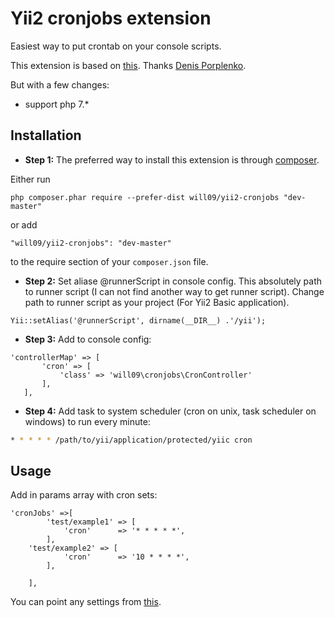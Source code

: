 Yii2 cronjobs extension
========
Easiest way to put crontab on your console scripts.

This extension is based on [this](https://github.com/DenisOgr/yii2-cronjobs).
Thanks [Denis Porplenko](https://github.com/DenisOgr).

But with a few changes:
- support php 7.*


Installation
------------

- **Step 1:** The preferred way to install this extension is through [composer](http://getcomposer.org/download/).

Either run

```
php composer.phar require --prefer-dist will09/yii2-cronjobs "dev-master"
```

or add

```
"will09/yii2-cronjobs": "dev-master"
```

to the require section of your `composer.json` file.
- **Step 2:** Set aliase  @runnerScript in console config. This absolutely path to runner script (I can not find another way to get runner script).
Change path to runner script as your project (For Yii2 Basic application). 
```
Yii::setAlias('@runnerScript', dirname(__DIR__) .'/yii');
```

- **Step 3:** Add to console config:
```
'controllerMap' => [
       'cron' => [
           'class' => 'will09\cronjobs\CronController'
       ],
   ],
```
- **Step 4:**  Add task to system scheduler (cron on unix, task scheduler on windows) to run every minute:

```sh
* * * * * /path/to/yii/application/protected/yiic cron
```
Usage
-----

Add in params array with cron sets:
```
'cronJobs' =>[
        'test/example1' => [
            'cron'      => '* * * * *',            
        ],
	'test/example2' => [
            'cron'      => '10 * * * *',            
        ],

    ],
```

You can point any settings from [this](https://github.com/Yiivgeny/Yii-PHPDocCrontab/blob/master/examples/ExampleRuCommand.php).


